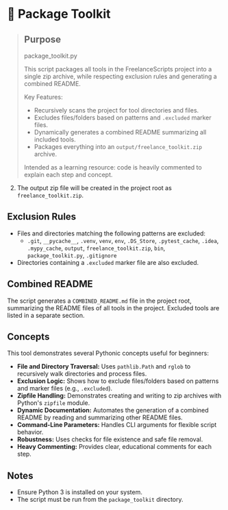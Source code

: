 # 🧰 Package Toolkit

> ## Purpose
> package_toolkit.py
>
> This script packages all tools in the FreelanceScripts project into a single zip archive, while respecting exclusion rules and generating a combined README.
>
> Key Features:
> - Recursively scans the project for tool directories and files.
> - Excludes files/folders based on patterns and `.excluded` marker files.
> - Dynamically generates a combined README summarizing all included tools.
> - Packages everything into an `output/freelance_toolkit.zip` archive.
>
> Intended as a learning resource: code is heavily commented to explain each step and concept.
2. The output zip file will be created in the project root as `freelance_toolkit.zip`.

## Exclusion Rules

- Files and directories matching the following patterns are excluded:
  - `.git`, `__pycache__`, `.venv`, `venv`, `env`, `.DS_Store`, `.pytest_cache`, `.idea`, `.mypy_cache`, `output`, `freelance_toolkit.zip`, `bin`, `package_toolkit.py`, `.gitignore`
- Directories containing a `.excluded` marker file are also excluded.

## Combined README

The script generates a `COMBINED_README.md` file in the project root, summarizing the README files of all tools in the project. Excluded tools are listed in a separate section.

## Concepts

This tool demonstrates several Pythonic concepts useful for beginners:

- **File and Directory Traversal:** Uses `pathlib.Path` and `rglob` to recursively walk directories and process files.
- **Exclusion Logic:** Shows how to exclude files/folders based on patterns and marker files (e.g., `.excluded`).
- **Zipfile Handling:** Demonstrates creating and writing to zip archives with Python's `zipfile` module.
- **Dynamic Documentation:** Automates the generation of a combined README by reading and summarizing other README files.
- **Command-Line Parameters:** Handles CLI arguments for flexible script behavior.
- **Robustness:** Uses checks for file existence and safe file removal.
- **Heavy Commenting:** Provides clear, educational comments for each step.

## Notes

- Ensure Python 3 is installed on your system.
- The script must be run from the `package_toolkit` directory.
